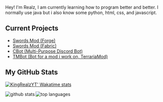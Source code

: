 Hey! I'm Realz, I am currently learning how to program better and better. I normally use java but i also know some python, html, css, and javascript. 

## Current Projects

* [Swords Mod (Forge)](https://www.github.com/KingRealzYT/SwordsModForge)
* [Swords Mod (Fabric)](https://www.github.com/KingRealzYT/SwordsModFabric)
* [CBot (Multi-Purpose Discord Bot)](https://www.github.com/KingRealzYT/CBot)
* [TMBot (Bot for a mod i work on, TerrariaMod)](https://www.github.com/KingRealzYT/TerrariaModBot)

## My GitHub Stats

[![KingRealzYT' Wakatime stats](https://github-readme-stats.vercel.app/api/wakatime?username=KingRealzYT)](https://github.com/anuraghazra/github-readme-stats)

<a href="https://github.com/anuraghazra/github-readme-stats">  
  <img align="left" alt="github stats" src="https://github-readme-stats.vercel.app/api?username=kingrealzyt&count_private=true&include_all_commits=true&show_icons=true&theme=algolia" />
  <img align="left" alt="top languages" src="https://github-readme-stats.vercel.app/api/top-langs/?username=kingrealzyt&layout=compact&theme=algolia" />
</a>  
